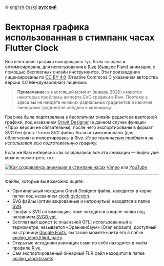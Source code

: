 :globe_with_meridians:  [english](README.md)	[český](README.cz.md)	**<u>русский</u>**

# Векторная графика использованная в стимпанк часах Flutter Clock

Вся векторная графика находящаяся тут, была создана и оптимизирована, для использования в [Rive](https://rive.app) (бывшее Flare) анимации, с помощью бесплатных онлайн инструментов. Эти произведения лицензированы по [CC BY 4.0](https://creativecommons.org/licenses/by/4.0/deed.ru) (Creative Commons С указанием авторства версии 4.0 Международная) лицензии.
> **Примечание:** в настоящий момент (январь 2020) имеются некоторые проблемы импорта SVG графики в Rive. Поэтому в здесь вы не найдёте никаких радиальных градиентов а наличие линеарных градиентов сведено к минимуму.

Графика была подготовлена в бесплатном онлайн редакторе векторной графики, под названием [Gravit Designer](https://www.designer.io/) (в данном случае функции «Про» версии не обязательны), после чего экспортированы в формат SVG без фона. Потом SVG файлы были оптимизированы (для облегчения) и импортированы в Rive. *Из за технических проблем я не использовал всю подготовленную графику.*

Если же Вам интересно как создавались все эти анимации — видео уже можно посмотреть тут:

[![Как создавались анимации в стимпанк часах](https://i.vimeocdn.com/video/848054930_1280x720.jpg)](https://vimeo.com/tsinis/futterclockanimations)
[Vimeo](https://vimeo.com/tsinis/futterclockanimations) или [YouTube](https://www.youtube.com/watch?v=_9d7O9PfX3s)

----

Файлы, которые вы возможно ищете:
* Оригинальный исходник Gravit Designer файла, находится в корне папки под названием [clock.gvdesign](clock.gvdesign).
* SVG файлы (оптимизированные и нетронутые) находятся в папке [SVG](./svg).
* Профиль SVG оптимизации, тоже находится в корне папки под названием [SVGO.yml](svgo.yml).
* Бесплатный шрифт (с лицензией OFL) использованный в термометре, называется «Ораниенбаум» (Oranienbaum), доступный на странице [Google Fonts](https://fonts.google.com/specimen/Oranienbaum), вы также можете найти его в папке [analog_clock/third_party](../analog_clock/third_party/).
* Открытые исходники анимации сами по себе находятся в моём профиле [Rive](https://rive.app/a/tsinis).
* Сам экспортированный бинарный FLR файл находится в папке [analog_clock/assets](../analog_clock/assets/).

